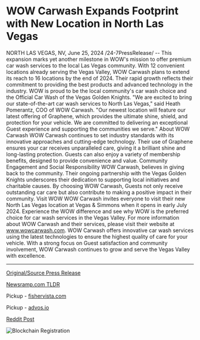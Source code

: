 # WOW Carwash Expands Footprint with New Location in North Las Vegas

NORTH LAS VEGAS, NV, June 25, 2024 /24-7PressRelease/ -- This expansion marks yet another milestone in WOW's mission to offer premium car wash services to the local Las Vegas community.  With 12 convenient locations already serving the Vegas Valley, WOW Carwash plans to extend its reach to 16 locations by the end of 2024. Their rapid growth reflects their commitment to providing the best products and advanced technology in the industry. WOW is proud to be the local community's car wash choice and the Official Car Wash of the Vegas Golden Knights.  "We are excited to bring our state-of-the-art car wash services to North Las Vegas," said Heath Pomerantz, COO of WOW Carwash. "Our newest location will feature our latest offering of Graphene, which provides the ultimate shine, shield, and protection for your vehicle. We are committed to delivering an exceptional Guest experience and supporting the communities we serve."  About WOW Carwash WOW Carwash continues to set industry standards with its innovative approaches and cutting-edge technology. Their use of Graphene ensures your car receives unparalleled care, giving it a brilliant shine and long-lasting protection. Guests can also enjoy a variety of membership benefits, designed to provide convenience and value.  Community Engagement and Social Responsibility WOW Carwash, believes in giving back to the community. Their ongoing partnership with the Vegas Golden Knights underscores their dedication to supporting local initiatives and charitable causes. By choosing WOW Carwash, Guests not only receive outstanding car care but also contribute to making a positive impact in their community.  Visit WOW WOW Carwash invites everyone to visit their new North Las Vegas location at Vegas & Simmons when it opens in early July 2024. Experience the WOW difference and see why WOW is the preferred choice for car wash services in the Vegas Valley.  For more information about WOW Carwash and their services, please visit their website at www.wowcarwash.com.  WOW Carwash offers innovative car wash services using the latest technologies to ensure the highest quality of care for your vehicle. With a strong focus on Guest satisfaction and community involvement, WOW Carwash continues to grow and serve the Vegas Valley with excellence. 

---

[Original/Source Press Release](https://www.24-7pressrelease.com/press-release/511968/wow-carwash-expands-footprint-with-new-location-in-north-las-vegas)
                    

[Newsramp.com TLDR](https://newsramp.com/curated-news/wow-carwash-expands-premium-car-wash-services-to-north-las-vegas/75b77410b48b1162872abca6d6c9cdd5) 


Pickup - [fishervista.com](https://fishervista.com/en/wow-carwash-expands-with-new-location-in-north-las-vegas/20244440)

Pickup - [advos.io](https://advos.io/en/wow-carwash-expands-with-new-north-las-vegas-location/20244440)
 



[Reddit Post](https://www.reddit.com/r/Business_NewsRamp/comments/1do01vh/wow_carwash_expands_premium_car_wash_services_to/) 



![Blockchain Registration](https://cdn.newsramp.app/24-7PressRelease/qrcode/246/25/lunaLLHk.webp)